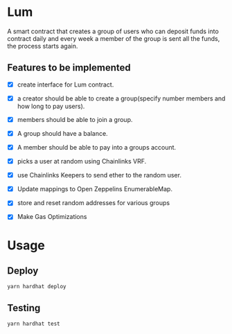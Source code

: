 # Lum

 A smart contract that creates a group of users who can deposit funds into contract
 daily and every week a member of the group is sent all the funds, the process starts again.


## Features to be implemented
- [X] create interface for Lum contract.
- [X] a creator should be able to create a group(specify number members and how long to pay users).
- [X] members should be able to join a group.
- [X] A group should have a balance.
- [X] A member should be able to pay into a groups account.
- [X] picks a user at random using Chainlinks VRF.
- [X] use Chainlinks Keepers to send ether to the random user.
- [X] Update mappings to Open Zeppelins EnumerableMap.
- [X] store and reset random addresses for various groups
- [X] Make Gas Optimizations


# Usage 

## Deploy
```
yarn hardhat deploy
```

## Testing 
```
yarn hardhat test
```


